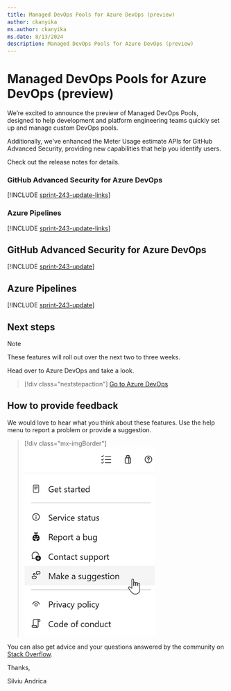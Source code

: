 ```yaml
---
title: Managed DevOps Pools for Azure DevOps (preview)
author: ckanyika
ms.author: ckanyika
ms.date: 8/13/2024
description: Managed DevOps Pools for Azure DevOps (preview)
---
```

# Managed DevOps Pools for Azure DevOps (preview)

We’re excited to announce the preview of Managed DevOps Pools, designed to help development and platform engineering teams quickly set up and manage custom DevOps pools.

Additionally, we've enhanced the Meter Usage estimate APIs for GitHub Advanced Security, providing new capabilities that help you identify users.

Check out the release notes for details.

### GitHub Advanced Security for Azure DevOps

[!INCLUDE [sprint-243-update-links](includes/ghazdo/sprint-243-update-links.md)]

### Azure Pipelines

[!INCLUDE [sprint-243-update-links](includes/pipelines/sprint-243-update-links.md)]

## GitHub Advanced Security for Azure DevOps

[!INCLUDE [sprint-243-update](includes/ghazdo/sprint-243-update.md)]

## Azure Pipelines

[!INCLUDE [sprint-243-update](includes/pipelines/sprint-243-update.md)]


## Next steps

> [!NOTE]
> These features will roll out over the next two to three weeks.

Head over to Azure DevOps and take a look.

> [!div class="nextstepaction"] 
> [Go to Azure DevOps](https://go.microsoft.com/fwlink/?LinkId=307137&campaign=o~msft~docs~product-vsts~release-notes)

## How to provide feedback

We would love to hear what you think about these features. Use the help menu to report a problem or provide a suggestion.

> [!div class="mx-imgBorder"] 
> ![Make a suggestion](../media/make-a-suggestion.png)

You can also get advice and your questions answered by the community on [Stack Overflow](https://stackoverflow.com/questions/tagged/azure-devops).

Thanks,

Silviu Andrica

